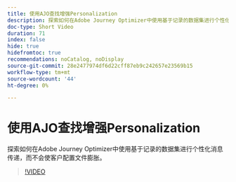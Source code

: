 ```yaml
---
title: 使用AJO查找增强Personalization
description: 探索如何在Adobe Journey Optimizer中使用基于记录的数据集进行个性化消息传递，而不会使客户配置文件膨胀。
doc-type: Short Video
duration: 71
index: false
hide: true
hidefromtoc: true
recommendations: noCatalog, noDisplay
source-git-commit: 28e2477974df6d22cff87eb9c242657e23569b15
workflow-type: tm+mt
source-wordcount: '44'
ht-degree: 0%

---
```



# 使用AJO查找增强Personalization

探索如何在Adobe Journey Optimizer中使用基于记录的数据集进行个性化消息传递，而不会使客户配置文件膨胀。

<!-- 62_S522_3442522_70_enhancing-personalization-with-ajo-lookups -->
>[!VIDEO](https://video.tv.adobe.com/v/3460341/?learn=on&enablevpops=true&captions=chi_hans)
